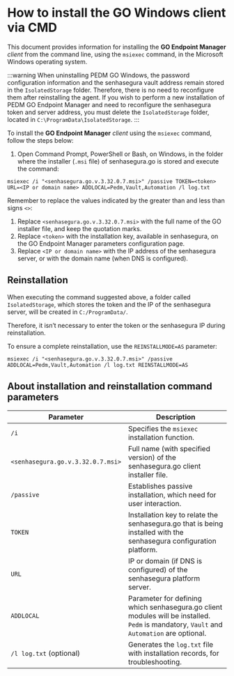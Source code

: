 # How to install the GO Windows client via CMD

This document provides information for installing the **GO Endpoint Manager** *client* from the command line, using the `msiexec` command, in the Microsoft Windows operating system.

:::warning
When uninstalling PEDM GO Windows, the password configuration information and the senhasegura vault address remain stored in the `IsolatedStorage` folder. Therefore, there is no need to reconfigure them after reinstalling the agent. If you wish to perform a new installation of PEDM GO Endpoint Manager and need to reconfigure the senhasegura token and server address, you must delete the `IsolatedStorage` folder, located in `C:\ProgramData\IsolatedStorage`.
:::

To install the **GO Endpoint Manager** *client* using the `msiexec` command, follow the steps below:

1. Open Command Prompt, PowerShell or Bash, on Windows, in the folder where the installer (`.msi` file) of senhasegura.go is stored and execute the command:

```shell
msiexec /i "<senhasegura.go.v.3.32.0.7.msi>" /passive TOKEN=<token> URL=<IP or domain name> ADDLOCAL=Pedm,Vault,Automation /l log.txt
```

Remember to replace the values ​​indicated by the greater than and less than signs `<>`:

1. Replace `<senhasegura.go.v.3.32.0.7.msi>` with the full name of the GO installer file, and keep the quotation marks.
2. Replace `<token>` with the installation key, available in senhasegura, on the GO Endpoint Manager parameters configuration page.
3. Replace `<IP or domain name>` with the IP address of the senhasegura server, or with the domain name (when DNS is configured).

## Reinstallation

When executing the command suggested above, a folder called `IsolatedStorage`, which stores the token and the IP of the senhasegura server, will be created in `C:/ProgramData/`.

Therefore, it isn’t necessary to enter the token or the senhasegura IP during reinstallation.

To ensure a complete reinstallation, use the `REINSTALLMODE=AS` parameter:

```shell
msiexec /i "<senhasegura.go.v.3.32.0.7.msi>" /passive ADDLOCAL=Pedm,Vault,Automation /l log.txt REINSTALLMODE=AS
```

## About installation and reinstallation command parameters

| Parameter                   	| Description                                                                                                                           	  |
|-----------------------------------|-------------------------------------------------------------------------------------------------------------------------------------------|
| `/i`                     	      | Specifies the `msiexec` installation function.                                                                                            |
| `<senhasegura.go.v.3.32.0.7.msi>` | Full name (with specified version) of the senhasegura.go client installer file.                                                           |
| `/passive`               		| Establishes passive installation, which need for user interaction.                                                                        |
| `TOKEN`                  		| Installation key to relate the senhasegura.go that is being installed with the senhasegura configuration platform.                        |
| `URL`                    		| IP or domain (if DNS is configured) of the senhasegura platform server.                                                                   |
| `ADDLOCAL`               		| Parameter for defining which senhasegura.go client modules will be installed. `Pedm` is mandatory, `Vault` and `Automation` are optional. |
| `/l log.txt` (optional)       	| Generates the `log.txt` file with installation records, for troubleshooting.                                                              |